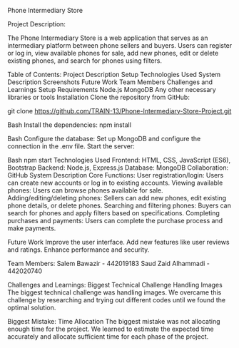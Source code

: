 Phone Intermediary Store

Project Description:

The Phone Intermediary Store is a web application that serves as an intermediary platform between phone sellers and buyers. Users can register or log in, view available phones for sale, add new phones, edit or delete existing phones, and search for phones using filters.

Table of Contents:
Project Description
Setup
Technologies Used
System Description
Screenshots
Future Work
Team Members
Challenges and Learnings
Setup
Requirements
Node.js
MongoDB
Any other necessary libraries or tools
Installation
Clone the repository from GitHub:


git clone https://github.com/TRAIN-13/Phone-Intermediary-Store-Project.git

Bash
Install the dependencies:
npm install

Bash
Configure the database:
Set up MongoDB and configure the connection in the .env file.
Start the server:

Bash
npm start
Technologies Used
Frontend: HTML, CSS, JavaScript (ES6), Bootstrap
Backend: Node.js, Express.js
Database: MongoDB
Collaboration: GitHub
System Description
Core Functions:
User registration/login: Users can create new accounts or log in to existing accounts.
Viewing available phones: Users can browse phones available for sale.
Adding/editing/deleting phones: Sellers can add new phones, edit existing phone details, or delete phones.
Searching and filtering phones: Buyers can search for phones and apply filters based on specifications.
Completing purchases and payments: Users can complete the purchase process and make payments.


Future Work
Improve the user interface.
Add new features like user reviews and ratings.
Enhance performance and security.


Team Members:
Salem Bawazir - 442019183
Saud Zaid Alhammadi - 442020740

Challenges and Learnings:
Biggest Technical Challenge
Handling Images
The biggest technical challenge was handling images. We overcame this challenge by researching and trying out different codes until we found the optimal solution.

Biggest Mistake:
Time Allocation
The biggest mistake was not allocating enough time for the project. We learned to estimate the expected time accurately and allocate sufficient time for each phase of the project.
